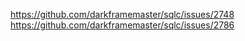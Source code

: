 https://github.com/darkframemaster/sqlc/issues/2748
https://github.com/darkframemaster/sqlc/issues/2786
